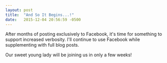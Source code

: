 ```yaml
---
layout: post
title:  "And So It Begins...!"
date:   2015-12-04 20:56:59 -0500
---
```

After months of posting exclusively to Facebook, it's time for something to support increased verbosity. I'll continue to use Facebook while supplementing with full blog posts.

Our sweet young lady will be joining us in only a few weeks!